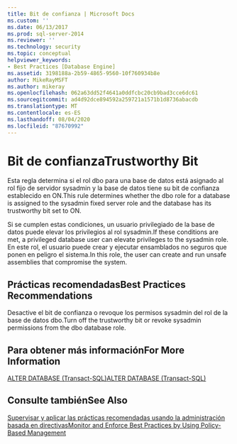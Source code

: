 ```yaml
---
title: Bit de confianza | Microsoft Docs
ms.custom: ''
ms.date: 06/13/2017
ms.prod: sql-server-2014
ms.reviewer: ''
ms.technology: security
ms.topic: conceptual
helpviewer_keywords:
- Best Practices [Database Engine]
ms.assetid: 3198188a-2b59-4865-9560-10f760934b8e
author: MikeRayMSFT
ms.author: mikeray
ms.openlocfilehash: 062a63dd52f4641a0ddfcbc20cb9bad3cce6dc61
ms.sourcegitcommit: ad4d92dce894592a259721a1571b1d8736abacdb
ms.translationtype: MT
ms.contentlocale: es-ES
ms.lasthandoff: 08/04/2020
ms.locfileid: "87670992"
---
```

# <a name="trustworthy-bit"></a><span data-ttu-id="5fa5e-102">Bit de confianza</span><span class="sxs-lookup"><span data-stu-id="5fa5e-102">Trustworthy Bit</span></span>
  <span data-ttu-id="5fa5e-103">Esta regla determina si el rol dbo para una base de datos está asignado al rol fijo de servidor sysadmin y la base de datos tiene su bit de confianza establecido en ON.</span><span class="sxs-lookup"><span data-stu-id="5fa5e-103">This rule determines whether the dbo role for a database is assigned to the sysadmin fixed server role and the database has its trustworthy bit set to ON.</span></span>  
  
 <span data-ttu-id="5fa5e-104">Si se cumplen estas condiciones, un usuario privilegiado de la base de datos puede elevar los privilegios al rol sysadmin.</span><span class="sxs-lookup"><span data-stu-id="5fa5e-104">If these conditions are met, a privileged database user can elevate privileges to the sysadmin role.</span></span> <span data-ttu-id="5fa5e-105">En este rol, el usuario puede crear y ejecutar ensamblados no seguros que ponen en peligro el sistema.</span><span class="sxs-lookup"><span data-stu-id="5fa5e-105">In this role, the user can create and run unsafe assemblies that compromise the system.</span></span>  
  
## <a name="best-practices-recommendations"></a><span data-ttu-id="5fa5e-106">Prácticas recomendadas</span><span class="sxs-lookup"><span data-stu-id="5fa5e-106">Best Practices Recommendations</span></span>  
 <span data-ttu-id="5fa5e-107">Desactive el bit de confianza o revoque los permisos sysadmin del rol de la base de datos dbo.</span><span class="sxs-lookup"><span data-stu-id="5fa5e-107">Turn off the trustworthy bit or revoke sysadmin permissions from the dbo database role.</span></span>  
  
## <a name="for-more-information"></a><span data-ttu-id="5fa5e-108">Para obtener más información</span><span class="sxs-lookup"><span data-stu-id="5fa5e-108">For More Information</span></span>  
 [<span data-ttu-id="5fa5e-109">ALTER DATABASE &#40;Transact-SQL&#41;</span><span class="sxs-lookup"><span data-stu-id="5fa5e-109">ALTER DATABASE &#40;Transact-SQL&#41;</span></span>](/sql/t-sql/statements/alter-database-transact-sql)  
  
## <a name="see-also"></a><span data-ttu-id="5fa5e-110">Consulte también</span><span class="sxs-lookup"><span data-stu-id="5fa5e-110">See Also</span></span>  
 [<span data-ttu-id="5fa5e-111">Supervisar y aplicar las prácticas recomendadas usando la administración basada en directivas</span><span class="sxs-lookup"><span data-stu-id="5fa5e-111">Monitor and Enforce Best Practices by Using Policy-Based Management</span></span>](monitor-and-enforce-best-practices-by-using-policy-based-management.md)  
  
  
